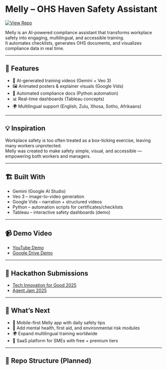 # Melly – OHS Haven Safety Assistant

[![View Repo](https://img.shields.io/badge/GitHub-Melly%20Repo-blue?logo=github)](https://github.com/tharmen666/melly-ohs-haven-2)

Melly is an AI-powered compliance assistant that transforms workplace safety into engaging, multilingual, and accessible training.  
It automates checklists, generates OHS documents, and visualizes compliance data in real time.  

---

## 🚀 Features
- 🎥 AI-generated training videos (Gemini + Veo 3)  
- 🖼️ Animated posters & explainer visuals (Google Vids)  
- 📄 Automated compliance docs (Python automation)  
- 📊 Real-time dashboards (Tableau concepts)  
- 🌍 Multilingual support (English, Zulu, Xhosa, Sotho, Afrikaans)  

---

## 💡 Inspiration
Workplace safety is too often treated as a box-ticking exercise, leaving many workers unprotected.  
Melly was created to make safety simple, visual, and accessible — empowering both workers and managers.  

---

## 🏗️ Built With
- Gemini (Google AI Studio)  
- Veo 3 – image-to-video generation  
- Google Vids – narration + structured videos  
- Python – automation scripts for certificates/checklists  
- Tableau – interactive safety dashboards (demo)  

---

## 📹 Demo Video
- [YouTube Demo](https://youtube.com/your-demo-link)  
- [Google Drive Demo](https://drive.google.com/your-demo-link)  

---

## 📖 Hackathon Submissions
- [Tech Innovation for Good 2025](https://devpost.com/)  
- [Agent Jam 2025](https://devpost.com/)  

---

## 🌟 What’s Next
- 📱 Mobile-first Melly app with daily safety tips  
- 🧠 Add mental health, first aid, and environmental risk modules  
- 🌍 Expand multilingual training worldwide  
- 💼 SaaS platform for SMEs with free + premium tiers  

---

## 📂 Repo Structure (Planned)
